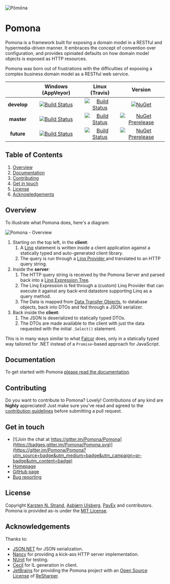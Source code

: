 ![Pōmōna](http://pomona.io/content/images/pomona-icon-210.png)

# Pomona

Pomona is a framework built for exposing a domain model in a RESTful and
hypermedia-driven manner. It embraces the concept of convention over
configuration, and provides opiniated defaults on how domain model objects is
exposed as HTTP resources.

Pomona was born out of frustrations with the difficulties of exposing a complex
business domain model as a RESTful web service.

||Windows (AppVeyor)|Linux (Travis)|Version|
|:--:|:--:|:--:|:--:|
|**develop**|[![Build Status](https://ci.appveyor.com/api/projects/status/vj3cw49n499u6046/branch/develop?svg=true)](https://ci.appveyor.com/project/Pomona/pomona/branch/develop)|[![Build Status](https://travis-ci.org/Pomona/Pomona.svg?branch=develop)](https://travis-ci.org/Pomona/Pomona)|[![NuGet](https://img.shields.io/nuget/vpre/Pomona.svg)](https://www.nuget.org/packages/Pomona)|
|**master**|[![Build Status](https://ci.appveyor.com/api/projects/status/vj3cw49n499u6046/branch/master?svg=true)](https://ci.appveyor.com/project/Pomona/pomona/branch/master)|[![Build Status](https://travis-ci.org/Pomona/Pomona.svg?branch=master)](https://travis-ci.org/Pomona/Pomona)|[![NuGet Prerelease](https://img.shields.io/nuget/v/Pomona.svg)](https://www.nuget.org/packages/Pomona)
|**future**|[![Build Status](https://ci.appveyor.com/api/projects/status/vj3cw49n499u6046/branch/future?svg=true)](https://ci.appveyor.com/project/Pomona/pomona/branch/future)|[![Build Status](https://travis-ci.org/Pomona/Pomona.svg?branch=future)](https://travis-ci.org/Pomona/Pomona)|[![NuGet Prerelease](https://img.shields.io/nuget/vpre/Pomona.svg?branch=future)](https://www.nuget.org/packages/Pomona)

## Table of Contents

1. [Overview](https://github.com/Pomona/Pomona#overview)
2. [Documentation](https://github.com/Pomona/Pomona#documentation)
3. [Contributing](https://github.com/Pomona/Pomona#contributing)
4. [Get in touch](https://github.com/Pomona/Pomona#get-in-touch)
5. [License](https://github.com/Pomona/Pomona#license)
5. [Acknowledgements](https://github.com/Pomona/Pomona#acknowledgements)

## Overview

To illustrate what Pomona does, here's a diagram:

![Pomona - Overview](https://cloud.githubusercontent.com/assets/12283/15649503/564fb484-2672-11e6-8ceb-6998e1c5d8f4.png)

1. Starting on the top left, in the **client**:
    1. A [Linq](https://msdn.microsoft.com/en-us/library/bb397926.aspx)
       statement is written inside a client application against a statically typed
       and auto-generated client library.
    2. The query is run through a [Linq Provider ](https://msdn.microsoft.com/en-us/library/bb546158.aspx)
   and translated to an HTTP query string.
2. Inside the **server**:
    1. The HTTP query string is received by the Pomona Server and parsed back into
       a [Linq Expression Tree](https://msdn.microsoft.com/en-us/library/mt654263.aspx).
    2. The Linq Expression is fed through a (custom) Linq Provider that can execute
       it against any back-end datastore supporting Linq as a query method.
    3. The Data is mapped from [Data Transfer Objects](https://en.wikipedia.org/wiki/Data_transfer_object),
       to database objects, back into DTOs and fed through a JSON serializer.
3. Back inside the **client**:
    1. The JSON is deserialized to statically typed DTOs.
    2. The DTOs are made available to the client with just the data requested
       with the initial `.Select()` statement.

This is in many ways similar to what [Falcor](https://netflix.github.io/falcor/)
does, only in a statically typed way tailored for .NET instead of a
`Promise`-based approach for JavaScript.

## Documentation

To get started with Pomona [please read the documentation](http://pomona.io).

## Contributing

Do you want to contribute to Pomona? Lovely! Contributions of any kind are
**highly** appreciated! Just make sure you've read and agreed to the
[contribution guidelines](https://github.com/Pomona/Pomona/blob/develop/CONTRIBUTING.md)
before submitting a pull request.

## Get in touch

* [![Join the chat at https://gitter.im/Pomona/Pomona](https://badges.gitter.im/Pomona/Pomona.svg)](https://gitter.im/Pomona/Pomona?utm_source=badge&utm_medium=badge&utm_campaign=pr-badge&utm_content=badge)
* [Homepage](http://pomona.io)
* [GitHub page](https://github.com/Pomona/Pomona)
* [Bug reporting](https://github.com/Pomona/Pomona/issues)

## License

Copyright [Karsten N. Strand](https://github.com/BeeWarloc),
[Asbjørn Ulsberg](https://github.com/asbjornu),
[PayEx](https://github.com/PayEx) and contributors. Pomona is provided as-is
under the [MIT License](https://github.com/Pomona/Pomona/blob/develop/LICENSE).

## Acknowledgements

Thanks to:

* [JSON.NET](http://www.newtonsoft.com/json) for JSON serialization.
* [Nancy](http://nancyfx.org/) for providing a kick-ass HTTP server implementation.
* [NUnit](http://www.nunit.org/) for testing.
* [Cecil](http://www.mono-project.com/Cecil) for IL generation in client.
* [JetBrains](http://jetbrains.com/) for providing the Pomona project with an [Open Source License](https://www.jetbrains.com/support/community/#section=open-source) of [ReSharper](https://www.jetbrains.com/resharper/).

